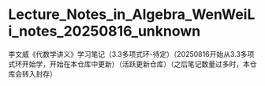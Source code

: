 # Lecture_Notes_in_Algebra_WenWeiLi_notes_20250816_unknown
李文威《代数学讲义》学习笔记（3.3多项式环-待定）（20250816开始从3.3多项式环开始学，开始在本仓库中更新）（活跃更新仓库）（之后笔记数量过多时，本仓库会转入封存）

